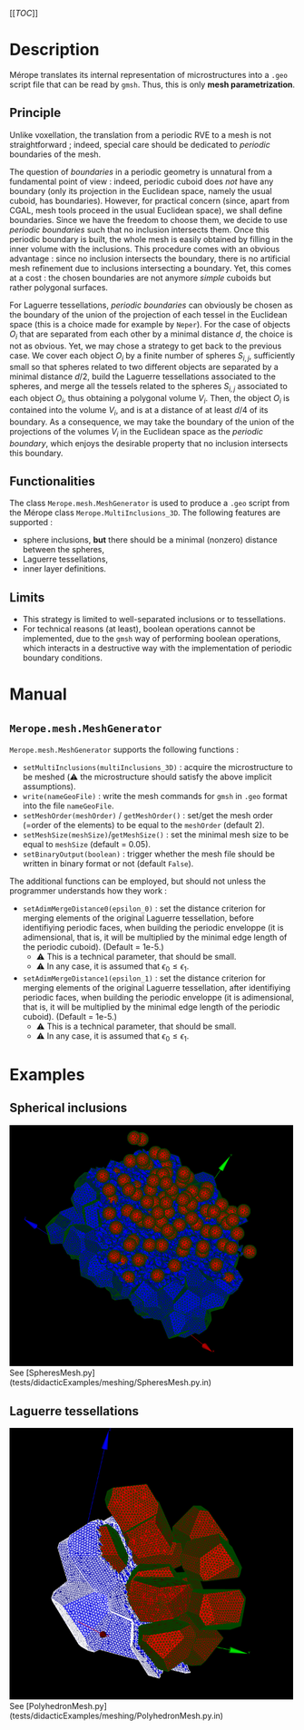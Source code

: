 [[_TOC_]]

# Description

Mérope translates its internal representation of microstructures into a `.geo` script file that can be read by `gmsh`.
Thus, this is only **mesh parametrization**.

## Principle

Unlike voxellation, the translation from a periodic RVE to a mesh is not straightforward ; indeed, special care should be dedicated to *periodic* boundaries of the mesh.

The question of *boundaries* in a periodic geometry is unnatural from a fundamental point of view : indeed, periodic cuboid does *not* have any boundary (only its projection in the Euclidean space, namely the usual cuboid, has boundaries). However, for practical concern (since, apart from CGAL, mesh tools proceed in the usual Euclidean space), we shall define boundaries. Since we have the freedom to choose them, we decide to use *periodic boundaries* such that no inclusion intersects them. Once this periodic boundary is built, the whole mesh is easily obtained by filling in the inner volume with the inclusions. This procedure comes with an obvious advantage : since no inclusion intersects the boundary, there is no artificial mesh refinement due to inclusions intersecting a boundary. Yet, this comes at a cost : the chosen boundaries are not anymore *simple* cuboids but rather polygonal surfaces.

For Laguerre tessellations, *periodic boundaries* can obviously be chosen as the boundary of the union of the projection of each tessel in the Euclidean space (this is a choice made for example by `Neper`).
For the case of objects $`O_i`$ that are separated from each other by a minimal distance $`d`$, the choice is not as obvious.
Yet, we may chose a strategy to get back to the previous case. We cover each object $`O_i`$ by a finite number of spheres $`S_{i,j}`$, sufficiently small so that spheres related to two different objects are separated by a minimal distance $`d/2`$, build the Laguerre tessellations associated to the spheres, and merge all the tessels related to the spheres $`S_{i,j}`$ associated to each object $`O_i`$, thus obtaining a polygonal volume $`V_i`$. Then, the object $`O_i`$ is contained into the volume $`V_i`$, and is at a distance of at least $`d/4`$ of its boundary. As a consequence, we may take the boundary of the union of the projections of the volumes $`V_i`$ in the Euclidean space as the *periodic boundary*, which enjoys the desirable property that no inclusion intersects this boundary.

## Functionalities 

The class `Merope.mesh.MeshGenerator` is used to produce a `.geo` script from the Mérope class `Merope.MultiInclusions_3D`.
The following features are supported :
- sphere inclusions, **but** there should be a minimal (nonzero) distance between the spheres,
- Laguerre tessellations,
- inner layer definitions.

## Limits

- This strategy is limited to well-separated inclusions or to tessellations.
- For technical reasons (at least), boolean operations cannot be implemented, due to the `gmsh` way of performing boolean operations, which interacts in a destructive way with the implementation of periodic boundary conditions.

# Manual

## `Merope.mesh.MeshGenerator`

`Merope.mesh.MeshGenerator` supports the following functions :
- `setMultiInclusions(multiInclusions_3D)` : acquire the microstructure to be meshed (:warning: the microstructure should satisfy the above implicit assumptions).
- `write(nameGeoFile)` : write the mesh commands for `gmsh`  in `.geo` format into the file `nameGeoFile`.
- `setMeshOrder(meshOrder)` / `getMeshOrder()` : set/get the mesh order (=order of the elements) to be equal to the `meshOrder` (default 2).
- `setMeshSize(meshSize)`/`getMeshSize()` : set the minimal mesh size to be equal to `meshSize` (default = 0.05).
- `setBinaryOutput(boolean)` : trigger whether the mesh file should be written in binary format or not (default `False`).

The additional functions can be employed, but should not unless the programmer understands how they work :
- `setAdimMergeDistance0(epsilon_0)` : set the distance criterion for merging elements of the original Laguerre tessellation, before identifiying periodic faces, when building the periodic enveloppe (it is adimensional, that is, it will be multiplied by the minimal edge length of the periodic cuboid). (Default = 1e-5.)
    - :warning: This is a technical parameter, that should be small.
    - :warning: In any case, it is assumed that $`\epsilon_0 \leq \epsilon_1`$.
- `setAdimMergeDistance1(epsilon_1)` : set the distance criterion for merging elements of the original Laguerre tessellation, after identifiying periodic faces, when building the periodic enveloppe (it is adimensional, that is, it will be multiplied by the minimal edge length of the periodic cuboid).  (Default = 1e-5.)
    - :warning: This is a technical parameter, that should be small.
    - :warning: In any case, it is assumed that $`\epsilon_0 \leq \epsilon_1`$.

# Examples

## Spherical inclusions

<img src="doc/Pictures/Mesh_200spheres.png" alt="drawing" width="500"/>
See [SpheresMesh.py](tests/didacticExamples/meshing/SpheresMesh.py.in)

## Laguerre tessellations

<img src="doc/Pictures/Mesh_Polyhedron.png" alt="drawing" width="500"/>
See [PolyhedronMesh.py](tests/didacticExamples/meshing/PolyhedronMesh.py.in)
